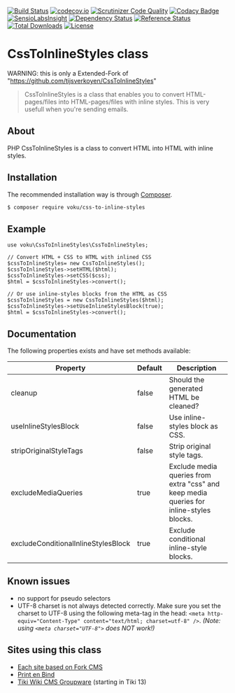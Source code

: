 [![Build Status](https://travis-ci.org/voku/CssToInlineStyles.svg?branch=master)](https://travis-ci.org/voku/CssToInlineStyles)
[![codecov.io](http://codecov.io/github/voku/CssToInlineStyles/coverage.svg?branch=master)](http://codecov.io/github/voku/CssToInlineStyles?branch=master)
[![Scrutinizer Code Quality](https://scrutinizer-ci.com/g/voku/CssToInlineStyles/badges/quality-score.png?b=master)](https://scrutinizer-ci.com/g/voku/CssToInlineStyles/?branch=master)
[![Codacy Badge](https://www.codacy.com/project/badge/47caa384f390472cbff1f1d46c86fd8e)](https://www.codacy.com/app/voku/CssToInlineStyles)
[![SensioLabsInsight](https://insight.sensiolabs.com/projects/2468e72e-dc91-4c16-9259-20c5e2c0d2a9/mini.png)](https://insight.sensiolabs.com/projects/2468e72e-dc91-4c16-9259-20c5e2c0d2a9)
[![Dependency Status](https://www.versioneye.com/user/projects/5591063a3965610020000001/badge.svg?style=flat)](https://www.versioneye.com/user/projects/5591063a3965610020000001)
[![Reference Status](https://www.versioneye.com/php/voku:CssToInlineStyles/reference_badge.svg?style=flat)](https://www.versioneye.com/php/voku:CssToInlineStyles/references)
[![Total Downloads](https://poser.pugx.org/voku/css-to-inline-styles/downloads)](https://packagist.org/packages/voku/css-to-inline-styles)
[![License](https://poser.pugx.org/voku/css-to-inline-styles/license.svg)](https://packagist.org/packages/voku/css-to-inline-styles)
<!--[![Coverage Status](https://coveralls.io/repos/voku/CssToInlineStyles/badge.svg)](https://coveralls.io/r/voku/CssToInlineStyles)-->

# CssToInlineStyles class

WARNING: this is only a Extended-Fork of "https://github.com/tijsverkoyen/CssToInlineStyles"

> CssToInlineStyles is a class that enables you to convert HTML-pages/files into
> HTML-pages/files with inline styles. This is very usefull when you're sending
> emails.

## About

PHP CssToInlineStyles is a class to convert HTML into HTML with inline styles.

## Installation

The recommended installation way is through [Composer](https://getcomposer.org).

```bash
$ composer require voku/css-to-inline-styles
```

## Example

    use voku\CssToInlineStyles\CssToInlineStyles;

    // Convert HTML + CSS to HTML with inlined CSS
    $cssToInlineStyles= new CssToInlineStyles();
    $cssToInlineStyles->setHTML($html);
    $cssToInlineStyles->setCSS($css);
    $html = $cssToInlineStyles->convert();

    // Or use inline-styles blocks from the HTML as CSS
    $cssToInlineStyles = new CssToInlineStyles($html);
    $cssToInlineStyles->setUseInlineStylesBlock(true);
    $html = $cssToInlineStyles->convert();
    
    
## Documentation

The following properties exists and have set methods available:

Property | Default | Description
-------|---------|------------
cleanup|false|Should the generated HTML be cleaned?
useInlineStylesBlock |false|Use inline-styles block as CSS.
stripOriginalStyleTags |false|Strip original style tags.
excludeMediaQueries |true|Exclude media queries from extra "css" and keep media queries for inline-styles blocks.
excludeConditionalInlineStylesBlock |true|Exclude conditional inline-style blocks.


## Known issues

* no support for pseudo selectors
* UTF-8 charset is not always detected correctly. Make sure you set the charset to UTF-8 using the following meta-tag in the head: `<meta http-equiv="Content-Type" content="text/html; charset=utf-8" />`. _(Note: using `<meta charset="UTF-8">` does NOT work!)_

## Sites using this class

* [Each site based on Fork CMS](http://www.fork-cms.com)
* [Print en Bind](http://www.printenbind.nl)
* [Tiki Wiki CMS Groupware](http://sourceforge.net/p/tikiwiki/code/49505) (starting in Tiki 13)
